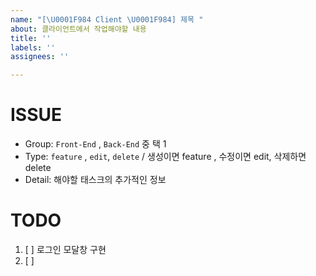```yaml
---
name: "[\U0001F984 Client \U0001F984] 제목 "
about: 클라이언트에서 작업해야할 내용
title: ''
labels: ''
assignees: ''

---
```


# ISSUE
- Group:  `Front-End` , `Back-End` 중 택 1
- Type:  `feature` , `edit`, `delete` / 생성이면 feature , 수정이면 edit, 삭제하면 delete
- Detail: 해야할 태스크의 추가적인 정보

# TODO
1. [ ] 로그인 모달창 구현
2. [ ]
